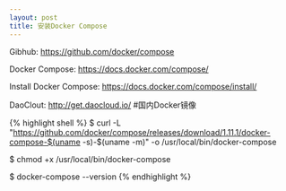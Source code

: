 ```yaml
---
layout: post
title: 安装Docker Compose
---
```


Gibhub: <https://github.com/docker/compose>

Docker Compose: <https://docs.docker.com/compose/>

Install Docker Compose: <https://docs.docker.com/compose/install/>

DaoClout: <http://get.daocloud.io/> #国内Docker镜像

{% highlight shell %}
$ curl -L "https://github.com/docker/compose/releases/download/1.11.1/docker-compose-$(uname -s)-$(uname -m)" -o /usr/local/bin/docker-compose

$ chmod +x /usr/local/bin/docker-compose

$ docker-compose --version
{% endhighlight %}